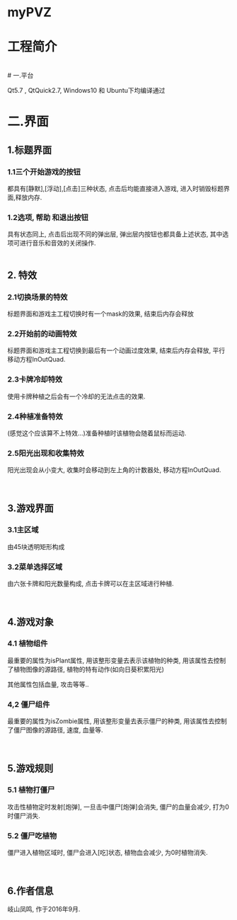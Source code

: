 # myPVZ
工程简介
=====
<br>
# 一.平台

Qt5.7 , QtQuick2.7, Windows10 和 Ubuntu下均编译通过
<br>
# 二.界面

## 1.标题界面<br>

### 1.1三个开始游戏的按钮 <br>

都具有[静默],[浮动],[点击]三种状态, 点击后均能直接进入游戏, 进入时销毁标题界面,释放内存. <br>

### 1.2选项, 帮助 和退出按钮 <br>

具有状态同上, 点击后出现不同的弹出层, 弹出层内按钮也都具备上述状态, 其中选项可进行音乐和音效的关闭操作. <br>
<br>

## 2. 特效 <br>

### 2.1切换场景的特效 <br>

标题界面和游戏主工程切换时有一个mask的效果, 结束后内存会释放<br>

### 2.2开始前的动画特效 <br>

标题界面和游戏主工程切换到最后有一个动画过度效果, 结束后内存会释放, 平行移动方程InOutQuad.<br>

### 2.3卡牌冷却特效<br>

使用卡牌种植之后会有一个冷却的无法点击的效果. <br>

### 2.4种植准备特效<br>

(感觉这个应该算不上特效...)准备种植时该植物会随着鼠标而运动. <br>

### 2.5阳光出现和收集特效<br>

阳光出现会从小变大, 收集时会移动到左上角的计数器处, 移动方程InOutQuad. <br>

<br>

## 3.游戏界面<br>

### 3.1主区域<br>

由45块透明矩形构成<br>

### 3.2菜单选择区域<br>

由六张卡牌和阳光数量构成, 点击卡牌可以在主区域进行种植.<br>

<br>

## 4.游戏对象<br>

### 4.1 植物组件

最重要的属性为isPlant属性, 用该整形变量去表示该植物的种类, 用该属性去控制了植物图像的源路径, 植物的特有动作(如向日葵积累阳光)<br>

其他属性包括血量, 攻击等等..<br>

### 4,2 僵尸组件<br>

最重要的属性为isZombie属性, 用该整形变量去表示僵尸的种类, 用该属性去控制了僵尸图像的源路径, 速度, 血量等. <br>

<br>

## 5.游戏规则<br>

### 5.1 植物打僵尸<br>

攻击性植物定时发射[炮弹], 一旦击中僵尸[炮弹]会消失, 僵尸的血量会减少, 打为0时僵尸消失.<br>

### 5.2 僵尸吃植物<br>

僵尸进入植物区域时, 僵尸会进入[吃]状态, 植物血会减少, 为0时植物消失. <br>

<br>

## 6.作者信息 <br>

岐山凤鸣, 作于2016年9月.
